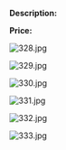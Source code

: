 **Description:**

**Price:**

![328.jpg](../images/328.jpg)

![329.jpg](../images/329.jpg)

![330.jpg](../images/330.jpg)

![331.jpg](../images/331.jpg)

![332.jpg](../images/332.jpg)

![333.jpg](../images/333.jpg)